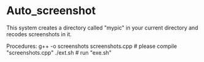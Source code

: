 # Auto_screenshot

This system creates a directory called "mypic" in your current directory and recodes screenshots in it.

Procedures:
g++ -o screenshots screenshots.cpp   # please compile "screenshots.cpp"
./ext.sh                             # run "exe.sh" 

